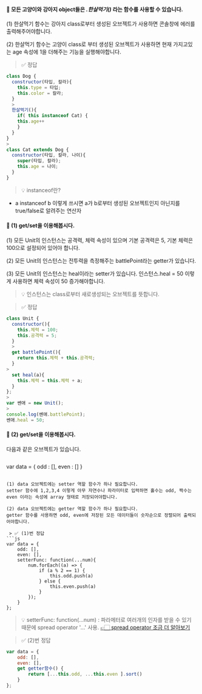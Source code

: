 #### 🤔 모든 고양이와 강아지 object들은 **_.한살먹기()_** 라는 함수를 사용할 수 있습니다. 

(1) 한살먹기 함수는 강아지 class로부터 생성된 오브젝트가 사용하면 콘솔창에 에러를 출력해주어야합니다. 

(2) 한살먹기 함수는 고양이 class로 부터 생성된 오브젝트가 사용하면 현재 가지고있는 age 속성에 1을 더해주는 기능을 실행해야합니다.

> ✅ 정답
```js
class Dog {
  constructor(타입, 칼라){
    this.type = 타입;
    this.color = 칼라;
  }
  >
  한살먹기(){
    if( this instanceof Cat) {
    this.age++
    }
  }
}
>
class Cat extends Dog {
  constructor(타입, 칼라, 나이){
    super(타입, 칼라);
    this.age = 나이;
  }
}
```
> 💡 instanceof란?
* a instanceof b 이렇게 쓰시면 a가 b로부터 생성된 오브젝트인지 아닌지를 true/false로 알려주는 연산자


#### 🤔 (1) get/set을 이용해봅시다.
(1) 모든 Unit의 인스턴스는 공격력, 체력 속성이 있으며 기본 공격력은 5, 기본 체력은 100으로 설정되어 있어야 합니다.

(2) 모든 Unit의 인스턴스는 전투력을 측정해주는 battlePoint라는 getter가 있습니다.

(3) 모든 Unit의 인스턴스는 heal이라는 setter가 있습니다.
인스턴스.heal = 50 이렇게 사용하면 체력 속성이 50 증가해야합니다. 

> 💡 인스턴스는 class로부터 새로생성되는 오브젝트를 뜻합니다.

 > ✅ 정답
```js
class Unit {
  constructor(){
    this.체력 = 100;
    this.공격력 = 5;
  }
  >
  get battlePoint(){
    return this.체력 + this.공격력;
  }
>
  set heal(a){
    this.체력 = this.체력 + a; 
  }
};
>
var 쎈애 = new Unit();
>
console.log(쎈애.battlePoint);
쎈애.heal = 50;
```

#### 🤔 (2) get/set을 이용해봅시다.
다음과 같은 오브젝트가 있습니다. 
>```js
var data = {
  odd : [],
  even : []
}
```

(1) data 오브젝트에는 setter 역할 함수가 하나 필요합니다.
setter 함수에 1,2,3,4 이렇게 아무 자연수나 파라미터로 입력하면 홀수는 odd, 짝수는 even 이라는 속성에 array 형태로 저장되어야합니다.   

(2) data 오브젝트에는 getter 역할 함수가 하나 필요합니다.
getter 함수를 사용하면 odd, even에 저장된 모든 데이터들이 숫자순으로 정렬되어 출력되어야합니다. 

 > ✅ (1)번 정답
```js
var data = {
	odd: [],
	even: [],
	setterFunc: function(...num){
		num.forEach((a) => {
			if (a % 2 == 1) {
				this.odd.push(a)
			} else {
				this.even.push(a)
			}
		});
	}
};
```
> 💡 setterFunc: function(...num) : 파라메터로 여러개의 인자를 받을 수 있기 때문에 spread operator '...' 사용.
[👉🏻 spread operator 조금 더 알아보기](https://velog.io/@codudals98/Spread-Operator)

> ✅ (2)번 정답
```js
var data = {
	odd: [],
	even: [],
	get getter함수() {
		return [...this.odd, ...this.even ].sort()
	}
};
```